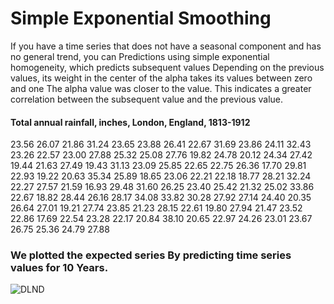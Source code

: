 # Simple Exponential Smoothing

If you have a time series that does not have a seasonal component and has no general trend, you can
Predictions using simple exponential homogeneity, which predicts subsequent values
Depending on the previous values, its weight in the center of the alpha takes its values between zero and one
The alpha value was closer to the value. This indicates a greater correlation between the subsequent value and the previous value.

#### Total annual rainfall, inches, London, England, 1813-1912

23.56 26.07 21.86 31.24 23.65 23.88
26.41 22.67 31.69 23.86 24.11 32.43
23.26 22.57 23.00 27.88 25.32 25.08 
27.76 19.82 24.78 20.12 24.34 27.42
19.44 21.63 27.49 19.43 31.13 23.09
25.85 22.65 22.75 26.36 17.70 29.81
22.93 19.22 20.63 35.34 25.89 18.65
23.06 22.21 22.18 18.77 28.21 32.24
22.27 27.57 21.59 16.93 29.48 31.60
26.25 23.40 25.42 21.32 25.02 33.86
22.67 18.82 28.44 26.16 28.17 34.08
33.82 30.28 27.92 27.14 24.40 20.35
26.64 27.01 19.21 27.74 23.85 21.23
28.15 22.61 19.80 27.94 21.47 23.52
22.86 17.69 22.54 23.28 22.17 20.84
38.10 20.65 22.97 24.26 23.01 23.67
26.75 25.36 24.79 27.88

### We plotted the expected series By predicting time series values for 10 Years.

![DLND](https://github.com/ahmedtalaatfarhat/HoltWinters-Models-In-R/blob/master/Simple%20Exponential%20Smoothing/Simple%20Exponential%20Smoothing.png)


